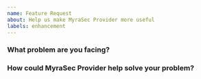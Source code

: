 ```yaml
---
name: Feature Request
about: Help us make MyraSec Provider more useful
labels: enhancement
---
```

<!--
Thank you for helping to improve MyraSec Provider!

Please be sure to search for open issues before raising a new one. We use issues
for bug reports and feature requests. Please find us at https://slack.crossplane.io
for questions, support, and discussion.
-->

### What problem are you facing?
<!--
Please tell us a little about your use case - it's okay if it's hypothetical!
Leading with this context helps frame the feature request so we can ensure we
implement it sensibly.
--->

### How could MyraSec Provider help solve your problem?
<!--
Let us know how you think MyraSec Provider could help with your use case.
-->
